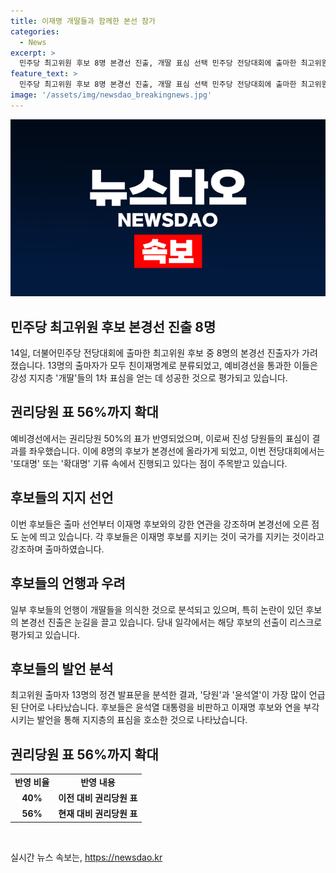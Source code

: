 ```yaml
---
title: 이재명 개딸들과 함께한 본선 참가
categories:
  - News
excerpt: >
  민주당 최고위원 후보 8명 본경선 진출, 개딸 표심 선택 민주당 전당대회에 출마한 최고위원 후보 중 8명의 본경선 진출자가 가려졌다. 이들은 다수가 친이재명계로 분류되어 개딸들의 표심을 얻는 데 성공한 것으로 평가되며, 중앙위원 50%, 권리당원 50% 비율의 투표를 통해 경선이 이뤄졌다. 이번 전당대회는 또대명 또는 확대명 기류 속에 치러지며, 후보들은 각자 이재명과의 연관을 강조하고 있다. 실제 본경선을 앞두고 개딸들을 의식하는 후보들의 언행이 더욱 거칠어질 우려가 있다. 다음달 18일 선출하는 대표·최고위원 후보들의 본경선에선 기존에 40% 반영되던 권리당원 표를 56%까지 늘려서 반영될 예정이다.
feature_text: >
  민주당 최고위원 후보 8명 본경선 진출, 개딸 표심 선택 민주당 전당대회에 출마한 최고위원 후보 중 8명의 본경선 진출자가 가려졌다. 이들은 다수가 친이재명계로 분류되어 개딸들의 표심을 얻는 데 성공한 것으로 평가되며, 중앙위원 50%, 권리당원 50% 비율의 투표를 통해 경선이 이뤄졌다. 이번 전당대회는 또대명 또는 확대명 기류 속에 치러지며, 후보들은 각자 이재명과의 연관을 강조하고 있다. 실제 본경선을 앞두고 개딸들을 의식하는 후보들의 언행이 더욱 거칠어질 우려가 있다. 다음달 18일 선출하는 대표·최고위원 후보들의 본경선에선 기존에 40% 반영되던 권리당원 표를 56%까지 늘려서 반영될 예정이다.
image: '/assets/img/newsdao_breakingnews.jpg'
---
```


<p><img src="/assets/img/newsdao_breakingnews.jpg" alt="cryptoinkorea 속보" /></p>

<h2 data-ke-size="size26">민주당 최고위원 후보 본경선 진출 8명</h2>

<p data-ke-size="size16">14일, 더불어민주당 전당대회에 출마한 최고위원 후보 중 8명의 본경선 진출자가 가려졌습니다. 13명의 출마자가 모두 친이재명계로 분류되었고, 예비경선을 통과한 이들은 강성 지지층 '개딸'들의 1차 표심을 얻는 데 성공한 것으로 평가되고 있습니다.</p>

<h2 data-ke-size="size26">권리당원 표 56%까지 확대</h2>

<p data-ke-size="size16">예비경선에서는 권리당원 50%의 표가 반영되었으며, 이로써 진성 당원들의 표심이 결과를 좌우했습니다. 이에 8명의 후보가 본경선에 올라가게 되었고, 이번 전당대회에서는 '또대명' 또는 '확대명' 기류 속에서 진행되고 있다는 점이 주목받고 있습니다.</p>

<h2 data-ke-size="size26">후보들의 지지 선언</h2>

<p data-ke-size="size16">이번 후보들은 출마 선언부터 이재명 후보와의 강한 연관을 강조하며 본경선에 오른 점도 눈에 띄고 있습니다. 각 후보들은 이재명 후보를 지키는 것이 국가를 지키는 것이라고 강조하며 출마하였습니다.</p>

<h2 data-ke-size="size26">후보들의 언행과 우려</h2>

<p data-ke-size="size16">일부 후보들의 언행이 개딸들을 의식한 것으로 분석되고 있으며, 특히 논란이 있던 후보의 본경선 진출은 눈길을 끌고 있습니다. 당내 일각에서는 해당 후보의 선출이 리스크로 평가되고 있습니다.</p>

<h2 data-ke-size="size26">후보들의 발언 분석</h2>

<p data-ke-size="size16">최고위원 출마자 13명의 정견 발표문을 분석한 결과, '당원'과 '윤석열'이 가장 많이 언급된 단어로 나타났습니다. 후보들은 윤석열 대통령을 비판하고 이재명 후보와 연을 부각시키는 발언을 통해 지지층의 표심을 호소한 것으로 나타났습니다.</p>

<h2 data-ke-size="size26">권리당원 표 56%까지 확대</h2>

<table>
    <tr>
        <td style="text-align: center; height: 17px;"><b>반영 비율</b></td>
        <td style="text-align: center; height: 17px;"><b>반영 내용</b></td>
    </tr>
    <tr>
        <td style="text-align: center; height: 17px;"><b>40%</b></td>
        <td style="text-align: center; height: 17px;"><b>이전 대비 권리당원 표</b></td>
    </tr>
    <tr>
        <td style="text-align: center; height: 17px;"><b>56%</b></td>
        <td style="text-align: center; height: 17px;"><b>현재 대비 권리당원 표</b></td>
    </tr>
</table>

<p data-ke-size="size16">&nbsp;</p>
실시간 뉴스 속보는, <a href="https://newsdao.kr" rel="dofollow">https://newsdao.kr</a>


